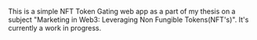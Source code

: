 This is a simple NFT Token Gating web app as a part of my thesis on a subject "Marketing in Web3: Leveraging Non Fungible Tokens(NFT's)". It's currently a work in progress.
